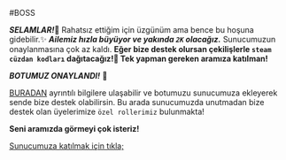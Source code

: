#BOSS

***_SELAMLAR!_***:wave:    Rahatsız ettiğim için üzgünüm ama bence bu hoşuna gidebilir.:sparkles: 
***Ailemiz hızla büyüyor ve yakında `2K` olacağız.*** Sunucumuzun onaylanmasına çok az kaldı.
**Eğer bize destek olursan çekilişlerle `steam cüzdan kodları` dağıtacağız!:tada:  Tek yapman gereken aramıza katılman!**

***BOTUMUZ ONAYLANDI!*** :round_pushpin:

[BURADAN](https://forum.donanimarsivi.com/konu/invite-manager-moderasyon-eglence-botu-boss-bot.242719/) ayrıntılı bilgilere ulaşabilir ve botumuzu sunucumuza ekleyerek sende bize destek olabilirsin. Bu arada sunucumuzda unutmadan bize destek olan üyelerimize `özel rollerimiz` bulunmakta!

**Seni aramızda görmeyi çok isteriz!**

[Sunucumuza katılmak için tıkla;](https://discord.gg/phrBpeqk8s)
